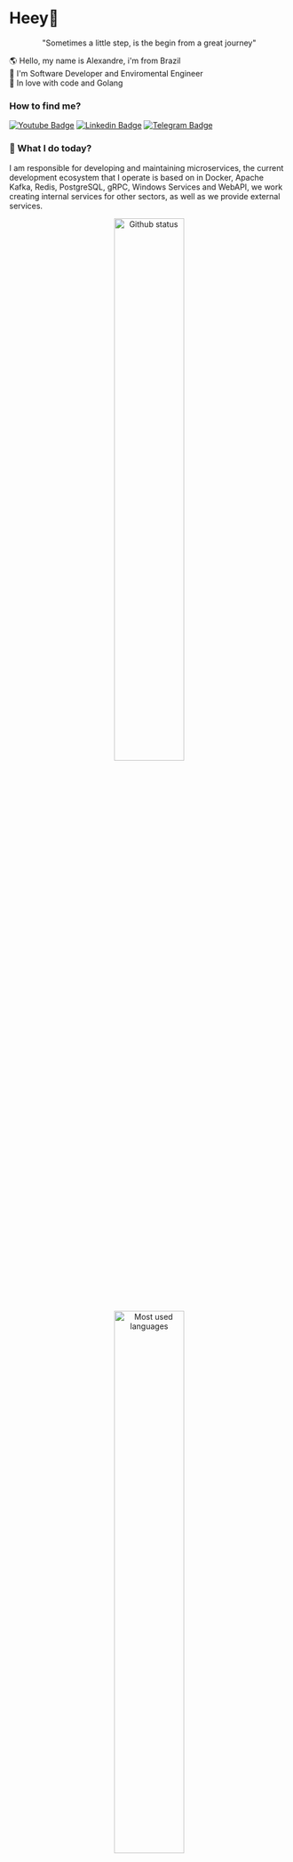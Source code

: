 # Heey👋

<p align="center">
"Sometimes a little step, is the begin from a great journey"
</p>

🌎 Hello, my name is Alexandre, i'm from Brazil <br>
🌲 I'm Software Developer and Enviromental Engineer<br>
💖 In love with code and Golang <br>

### How to find me?

[![Youtube Badge](https://img.shields.io/badge/Gmail-D14836?style=for-the-badge&logo=gmail&logoColor=white&link=http)](mailto:alexandre.awadallak@gmail.com)
[![Linkedin Badge](https://img.shields.io/badge/LinkedIn-0077B5?style=for-the-badge&logo=linkedin&logoColor=white&link=https://www.linkedin.com/in/alexandre-yasser-awadallak-1900951b0/)](https://www.linkedin.com/in/alexandre-awadallak)
[![Telegram Badge](https://img.shields.io/badge/Telegram-2CA5E0?style=for-the-badge&logo=telegram&logoColor=white&link=https://t.me/aawadallak)](https://t.me/aawadallak)

### 🎯 What I do today?<br>
I am responsible for developing and maintaining microservices, the current development ecosystem that I operate is based on
in Docker, Apache Kafka, Redis, PostgreSQL, gRPC, Windows Services and WebAPI, we work creating internal services for
other sectors, as well as we provide external services.

<p align="center">
<img src="https://github-readme-stats.vercel.app/api?username=aawadallak&count_private=true&" alt="Github status" heigth="200" width="50%"/>
</p>
<p align="center">
<img src="https://github-readme-stats.vercel.app/api/top-langs/?username=aawadallak&layout=compact&" alt="Most used languages" heigth="200" width="50%"/>
</p>

